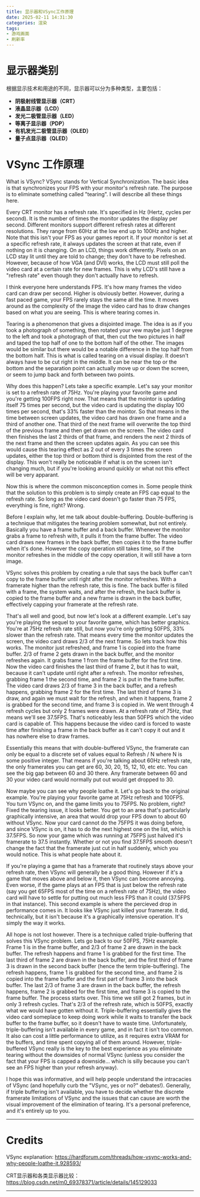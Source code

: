 ```yaml
---
title: 显示器和VSync工作原理
date: 2025-02-11 14:31:30
categories: 渲染
tags: 
- 游戏画面
- 刷新率
---
```


# 显示器类别

根据显示技术和用途的不同，显示器可以分为多种类型，主要包括：
-   **阴极射线管显示器（CRT）**
-   **液晶显示器（LCD）**
-   **发光二极管显示器（LED）**
-   **等离子显示器（PDP）**
-   **有机发光二极管显示器（OLED）**
-   **量子点显示器（QLED）**

# VSync 工作原理

What is VSync? VSync stands for Vertical Synchronization. The basic idea is that synchronizes your FPS with your monitor's refresh rate. The purpose is to eliminate something called "tearing". I will describe all these things here.  
  
Every CRT monitor has a refresh rate. It's specified in Hz (Hertz, cycles per second). It is the number of times the monitor updates the display per second. Different monitors support different refresh rates at different resolutions. They range from 60Hz at the low end up to 100Hz and higher. Note that this isn't your FPS as your games report it. If your monitor is set at a specific refresh rate, it always updates the screen at that rate, even if nothing on it is changing. On an LCD, things work differently. Pixels on an LCD stay lit until they are told to change; they don't have to be refreshed. However, because of how VGA (and DVI) works, the LCD must still poll the video card at a certain rate for new frames. This is why LCD's still have a "refresh rate" even though they don't actually have to refresh.  
  
I think everyone here understands FPS. It's how many frames the video card can draw per second. Higher is obviously better. However, during a fast paced game, your FPS rarely stays the same all the time. It moves around as the complexity of the image the video card has to draw changes based on what you are seeing. This is where tearing comes in.  
  
Tearing is a phenomenon that gives a disjointed image. The idea is as if you took a photograph of something, then rotated your vew maybe just 1 degree to the left and took a photograph of that, then cut the two pictures in half and taped the top half of one to the bottom half of the other. The images would be similar but there would be a notable difference in the top half from the bottom half. This is what is called tearing on a visual display. It doesn't always have to be cut right in the middle. It can be near the top or the bottom and the separation point can actually move up or down the screen, or seem to jump back and forth between two points.  
  
Why does this happen? Lets take a specific example. Let's say your monitor is set to a refresh rate of 75Hz. You're playing your favorite game and you're getting 100FPS right now. That means that the mointor is updating itself 75 times per second, but the video card is updating the display 100 times per second, that's 33% faster than the mointor. So that means in the time between screen updates, the video card has drawn one frame and a third of another one. That third of the next frame will overwrite the top third of the previous frame and then get drawn on the screen. The video card then finishes the last 2 thirds of that frame, and renders the next 2 thirds of the next frame and then the screen updates again. As you can see this would cause this tearing effect as 2 out of every 3 times the screen updates, either the top third or bottom third is disjointed from the rest of the display. This won't really be noticeable if what is on the screen isn't changing much, but if you're looking around quickly or what not this effect will be very apparant.  
  
Now this is where the common misconception comes in. Some people think that the solution to this problem is to simply create an FPS cap equal to the refresh rate. So long as the video card doesn't go faster than 75 FPS, everything is fine, right? Wrong.  
  
Before I explain why, let me talk about double-buffering. Double-buffering is a technique that mitigates the tearing problem somewhat, but not entirely. Basically you have a frame buffer and a back buffer. Whenever the monitor grabs a frame to refresh with, it pulls it from the frame buffer. The video card draws new frames in the back buffer, then copies it to the frame buffer when it's done. However the copy operation still takes time, so if the monitor refreshes in the middle of the copy operation, it will still have a torn image.  
  
VSync solves this problem by creating a rule that says the back buffer can't copy to the frame buffer until right after the monitor refreshes. With a framerate higher than the refresh rate, this is fine. The back buffer is filled with a frame, the system waits, and after the refresh, the back buffer is copied to the frame buffer and a new frame is drawn in the back buffer, effectively capping your framerate at the refresh rate.  
  
That's all well and good, but now let's look at a different example. Let's say you're playing the sequel to your favorite game, which has better graphics. You're at 75Hz refresh rate still, but now you're only getting 50FPS, 33% slower than the refresh rate. That means every time the monitor updates the screen, the video card draws 2/3 of the next frame. So lets track how this works. The monitor just refreshed, and frame 1 is copied into the frame buffer. 2/3 of frame 2 gets drawn in the back buffer, and the monitor refreshes again. It grabs frame 1 from the frame buffer for the first time. Now the video card finishes the last third of frame 2, but it has to wait, because it can't update until right after a refresh. The monitor refreshes, grabbing frame 1 the second time, and frame 2 is put in the frame buffer. The video card draws 2/3 of frame 3 in the back buffer, and a refresh happens, grabbing frame 2 for the first time. The last third of frame 3 is draw, and again we must wait for the refresh, and when it happens, frame 2 is grabbed for the second time, and frame 3 is copied in. We went through 4 refresh cycles but only 2 frames were drawn. At a refresh rate of 75Hz, that means we'll see 37.5FPS. That's noticeably less than 50FPS which the video card is capable of. This happens because the video card is forced to waste time after finishing a frame in the back buffer as it can't copy it out and it has nowhere else to draw frames.  
  
Essentially this means that with double-buffered VSync, the framerate can only be equal to a discrete set of values equal to Refresh / N where N is some positive integer. That means if you're talking about 60Hz refresh rate, the only framerates you can get are 60, 30, 20, 15, 12, 10, etc etc. You can see the big gap between 60 and 30 there. Any framerate between 60 and 30 your video card would normally put out would get dropped to 30.  
  
Now maybe you can see why people loathe it. Let's go back to the original example. You're playing your favorite game at 75Hz refresh and 100FPS. You turn VSync on, and the game limits you to 75FPS. No problem, right? Fixed the tearing issue, it looks better. You get to an area that's particularly graphically intensive, an area that would drop your FPS down to about 60 without VSync. Now your card cannot do the 75FPS it was doing before, and since VSync is on, it has to do the next highest one on the list, which is 37.5FPS. So now your game which was running at 75FPS just halved it's framerate to 37.5 instantly. Whether or not you find 37.5FPS smooth doesn't change the fact that the framerate just cut in half suddenly, which you would notice. This is what people hate about it.  
  
If you're playing a game that has a framerate that routinely stays above your refresh rate, then VSync will generally be a good thing. However if it's a game that moves above and below it, then VSync can become annoying. Even worse, if the game plays at an FPS that is just below the refresh rate (say you get 65FPS most of the time on a refresh rate of 75Hz), the video card will have to settle for putting out much less FPS than it could (37.5FPS in that instance). This second example is where the percieved drop in performance comes in. It looks like VSync just killed your framerate. It did, technically, but it isn't because it's a graphically intensive operation. It's simply the way it works.  
  
All hope is not lost however. There is a technique called triple-buffering that solves this VSync problem. Lets go back to our 50FPS, 75Hz example. Frame 1 is in the frame buffer, and 2/3 of frame 2 are drawn in the back buffer. The refresh happens and frame 1 is grabbed for the first time. The last third of frame 2 are drawn in the back buffer, and the first third of frame 3 is drawn in the second back buffer (hence the term triple-buffering). The refresh happens, frame 1 is grabbed for the second time, and frame 2 is copied into the frame buffer and the first part of frame 3 into the back buffer. The last 2/3 of frame 3 are drawn in the back buffer, the refresh happens, frame 2 is grabbed for the first time, and frame 3 is copied to the frame buffer. The process starts over. This time we still got 2 frames, but in only 3 refresh cycles. That's 2/3 of the refresh rate, which is 50FPS, exactly what we would have gotten without it. Triple-buffering essentially gives the video card someplace to keep doing work while it waits to transfer the back buffer to the frame buffer, so it doesn't have to waste time. Unfortunately, triple-buffering isn't available in every game, and in fact it isn't too common. It also can cost a little performance to utilize, as it requires extra VRAM for the buffers, and time spent copying all of them around. However, triple-buffered VSync really is the key to the best experience as you eliminate tearing without the downsides of normal VSync (unless you consider the fact that your FPS is capped a downside... which is silly because you can't see an FPS higher than your refresh anyway).  
  
I hope this was informative, and will help people understand the intracacies of VSync (and hopefully curb the "VSync, yes or no?" debates!). Generally, if triple buffering isn't available, you have to decide whether the discrete framerate limitations of VSync and the issues that can cause are worth the visual improvement of the elimination of tearing. It's a personal preference, and it's entirely up to you.


---

# Credits

VSync explanation: https://hardforum.com/threads/how-vsync-works-and-why-people-loathe-it.928593/

CRT显示器和各类显示器比较：https://blog.csdn.net/m0_69378371/article/details/145129033

---
